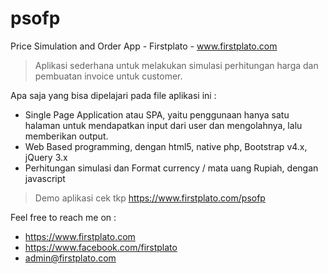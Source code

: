 # psofp
Price Simulation and Order App - Firstplato - www.firstplato.com

> Aplikasi sederhana untuk melakukan simulasi perhitungan harga dan pembuatan invoice untuk customer. 

Apa saja yang bisa dipelajari pada file aplikasi ini :
- Single Page Application atau SPA, yaitu penggunaan hanya satu halaman untuk mendapatkan input dari user dan mengolahnya, lalu memberikan output.
- Web Based programming, dengan html5, native php, Bootstrap v4.x, jQuery 3.x
- Perhitungan simulasi dan Format currency / mata uang Rupiah, dengan javascript

> Demo aplikasi cek tkp https://www.firstplato.com/psofp

Feel free to reach me on :
- https://www.firstplato.com
- https://www.facebook.com/firstplato
- admin@firstplato.com
